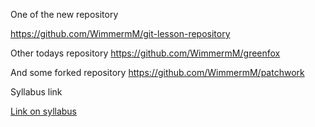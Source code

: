 One of the new repository

https://github.com/WimmermM/git-lesson-repository

Other todays repository
https://github.com/WimmermM/greenfox

And some forked repository
https://github.com/WimmermM/patchwork

Syllabus link

[Link on syllabus](https://github.com/green-fox-academy/prg-vulpes-syllabus)

